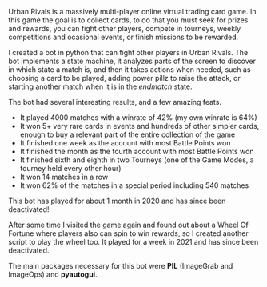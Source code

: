 Urban Rivals is a massively multi-player online virtual trading card game. In this game the goal is to collect cards, to do that you must seek for prizes and rewards, you can fight other players, compete in tourneys, weekly competitions and ocasional events, or finish missions to be rewarded.

I created a bot in python that can fight other players in Urban Rivals. The bot implements a state machine, it analyzes parts of the screen to discover in which state a match is, and then it takes actions when needed, such as choosing a card to be played, adding power pillz to raise the attack, or starting another match when it is in the _endmatch_ state.

The bot had several interesting results, and a few amazing feats.

- It played 4000 matches with a winrate of 42% (my own winrate is 64%)
- It won 5+ very rare cards in events and hundreds of other simpler cards, enough to buy a relevant part of the entire collection of the game
- It finished one week as the account with most Battle Points won
- It finished the month as the fourth account with most Battle Points won
- It finished sixth and eighth in two Tourneys (one of the Game Modes, a tourney held every other hour)
- It won 14 matches in a row
- It won 62% of the matches in a special period including 540 matches

This bot has played for about 1 month in 2020 and has since been deactivated!

After some time I visited the game again and found out about a Wheel Of Fortune where players also can spin to win rewards, so I created another script to play the wheel too. It played for a week in 2021 and has since been deactivated.

The main packages necessary for this bot were **PIL** (ImageGrab and ImageOps) and **pyautogui**.

